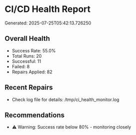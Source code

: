 # CI/CD Health Report

Generated: 2025-07-25T05:42:13.726250

## Overall Health
- Success Rate: 55.0%
- Total Runs: 20
- Successful: 11
- Failed: 8
- Repairs Applied: 82

## Recent Repairs
- Check log file for details: /tmp/ci_health_monitor.log

## Recommendations
- ⚠️ Warning: Success rate below 80% - monitoring closely
